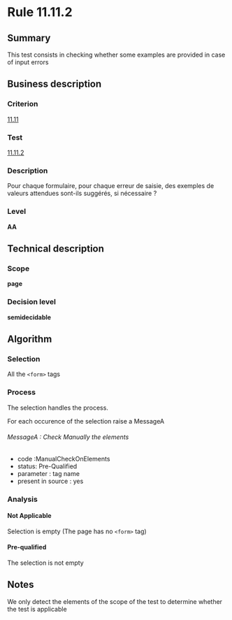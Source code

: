 # Rule 11.11.2
## Summary

This test consists in checking whether some examples are provided in
case of input errors

## Business description

### Criterion

[11.11](http://references.modernisation.gouv.fr/referentiel-technique-0#crit-11-11)

### Test

[11.11.2](http://references.modernisation.gouv.fr/referentiel-technique-0#test-11-11-2)

### Description

Pour chaque formulaire, pour chaque erreur de saisie, des exemples de valeurs attendues sont-ils sugg&eacute;r&eacute;s, si n&eacute;cessaire ?

### Level

**AA**

## Technical description

### Scope

**page**

### Decision level

**semidecidable**

## Algorithm

### Selection

All the `<form>` tags

### Process

The selection handles the process.

For each occurence of the selection raise a MessageA

###### MessageA : Check Manually the elements

-   code :ManualCheckOnElements
-   status: Pre-Qualified
-   parameter : tag name
-   present in source : yes

### Analysis

#### Not Applicable

Selection is empty (The page has no `<form>` tag)

#### Pre-qualified

The selection is not empty

## Notes

We only detect the elements of the scope of the test to determine
whether the test is applicable
